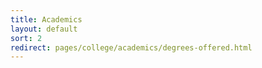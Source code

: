 ```yaml
---
title: Academics
layout: default
sort: 2
redirect: pages/college/academics/degrees-offered.html
---
```

